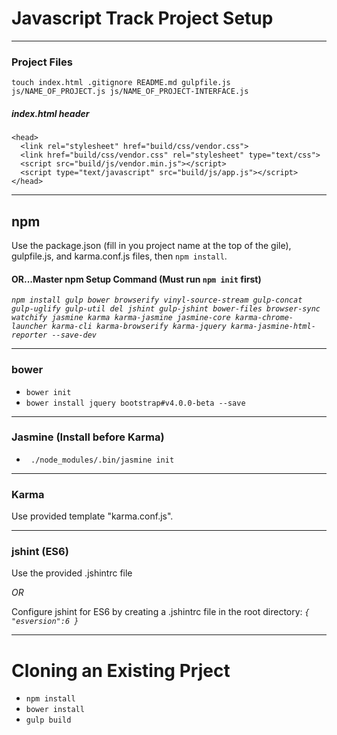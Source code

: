 # Javascript Track Project Setup
___
### Project Files
`touch index.html .gitignore README.md gulpfile.js js/NAME_OF_PROJECT.js js/NAME_OF_PROJECT-INTERFACE.js`

##### index.html header
```
<head>
  <link rel="stylesheet" href="build/css/vendor.css">
  <link href="build/css/vendor.css" rel="stylesheet" type="text/css">
  <script src="build/js/vendor.min.js"></script>
  <script type="text/javascript" src="build/js/app.js"></script>
</head>
```
___
## npm
Use the package.json (fill in you project name at the top of the gile), gulpfile.js, and karma.conf.js files, then `npm install`.

#### OR...Master npm Setup Command (Must run `npm init` first)
_`npm install gulp bower browserify vinyl-source-stream gulp-concat gulp-uglify gulp-util del jshint gulp-jshint bower-files browser-sync watchify jasmine karma karma-jasmine jasmine-core karma-chrome-launcher karma-cli karma-browserify karma-jquery karma-jasmine-html-reporter --save-dev`_
___
### bower
* `bower init`
* `bower install jquery bootstrap#v4.0.0-beta --save`
___
### Jasmine (Install before Karma)
* ` ./node_modules/.bin/jasmine init`
___
### Karma
Use provided template "karma.conf.js".

<!-- ### gulp stuff
* Make sure the backend js has corresponding exports at the bottom of the file (ex. `exports.module_NameModule = Module_Name;`)
* Make sure the frontend js has corresponding requires at the top of the file (ex. `var ComputerPlayer = require('./../js/pig.js').computerPlayerModule;`)
* Run `gulp build` before you fire up the browser. -->
___
### jshint (ES6)
Use the provided .jshintrc file

_OR_

Configure jshint for ES6 by creating a .jshintrc file in the root directory:
_`{ "esversion":6 }`_
___
# Cloning an Existing Prject

* `npm install`
* `bower install`
* `gulp build`
